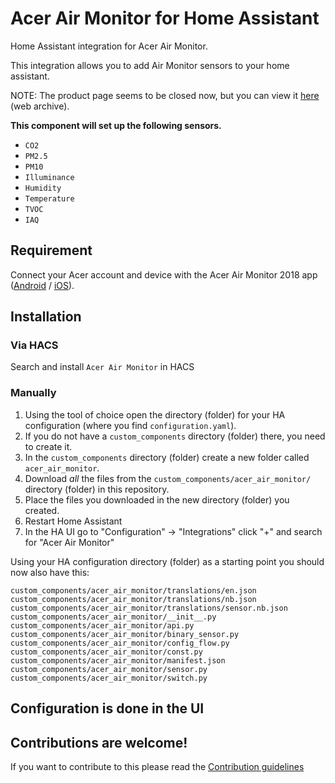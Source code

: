 # Acer Air Monitor for Home Assistant

Home Assistant integration for Acer Air Monitor.

This integration allows you to add Air Monitor sensors to your home assistant.

NOTE: The product page seems to be closed now, but you can view it [here](https://web.archive.org/web/20181018025644/http://home.cloud.acer.com/tw/airmonitor/) (web archive).

**This component will set up the following sensors.**

- `CO2`
- `PM2.5`
- `PM10`
- `Illuminance`
- `Humidity`
- `Temperature`
- `TVOC`
- `IAQ`

## Requirement

Connect your Acer account and device with the Acer Air Monitor 2018 app ([Android](https://play.google.com/store/apps/details?id=com.acer.airmonitor2) / [iOS](https://apps.apple.com/tw/app/acer-air-monitor-2018/id1378898931)).

## Installation

### Via HACS

Search and install `Acer Air Monitor` in HACS

### Manually

1. Using the tool of choice open the directory (folder) for your HA configuration (where you find `configuration.yaml`).
2. If you do not have a `custom_components` directory (folder) there, you need to create it.
3. In the `custom_components` directory (folder) create a new folder called `acer_air_monitor`.
4. Download _all_ the files from the `custom_components/acer_air_monitor/` directory (folder) in this repository.
5. Place the files you downloaded in the new directory (folder) you created.
6. Restart Home Assistant
7. In the HA UI go to "Configuration" -> "Integrations" click "+" and search for "Acer Air Monitor"

Using your HA configuration directory (folder) as a starting point you should now also have this:

```text
custom_components/acer_air_monitor/translations/en.json
custom_components/acer_air_monitor/translations/nb.json
custom_components/acer_air_monitor/translations/sensor.nb.json
custom_components/acer_air_monitor/__init__.py
custom_components/acer_air_monitor/api.py
custom_components/acer_air_monitor/binary_sensor.py
custom_components/acer_air_monitor/config_flow.py
custom_components/acer_air_monitor/const.py
custom_components/acer_air_monitor/manifest.json
custom_components/acer_air_monitor/sensor.py
custom_components/acer_air_monitor/switch.py
```

## Configuration is done in the UI

<!---->

## Contributions are welcome!

If you want to contribute to this please read the [Contribution guidelines](CONTRIBUTING.md)
